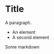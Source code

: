# Title

<div>
  <p>A paragraph.</p>
  <ul>
    <li>An element</li>
    <li>A second element</li>
  </ul>
</div>

Some markdown
